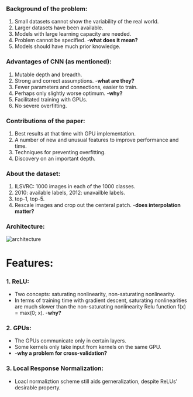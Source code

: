 ### Background of the problem:
1. Small datasets cannot show the variability of the real world.
2. Larger datasets have been available.
3. Models with large learning capacity are needed.
4. Problem cannot be specified. -**what does it mean?**
5. Models should have much prior knowledge.

### Advantages of CNN (as mentioned):
1. Mutable depth and breadth.
2. Strong and correct assumptions. -**what are they?**
3. Fewer parameters and connections, easier to train.
4. Perhaps only slightly worse optimum. -**why?**
5. Facilitated training with GPUs.
6. No severe overfitting.

### Contributions of the paper:
1. Best results at that time with GPU implementation.
2. A number of new and unusual features to improve performance and time.
3. Techniques for preventing overfitting.
4. Discovery on an important depth.

### About the dataset:
1. ILSVRC: 1000 images in each of the 1000 classes.
2. 2010: available labels, 2012: unavailble labels.
3. top-1, top-5.
4. Rescale images and crop out the centeral patch. -**does interpolation matter?**

### Architecture:
![architecture](https://raw.githubusercontent.com/Cei1ing/AIClub2018_CV/master/ImageNet%20Classification%20with%20Deep%20Convolutional%20Neural%20Networks/CNN.JPG)

# Features:
### 1. ReLU:
* Two concepts: saturating nonlinearity, non-saturating nonlinearity.
* In terms of training time with gradient descent, saturating nonlinearities are much slower than the non-saturating nonlinearity Relu function f(x) = max(0; x). -**why?**
### 2. GPUs:
* The GPUs communicate only in certain layers.
* Some kernels only take input from kernels on the same GPU.
* -**why a problem for cross-validation?**
### 3. Local Response Normalization:
* Loacl normaliztion scheme still aids gerneralization, despite ReLUs' desirable property.


